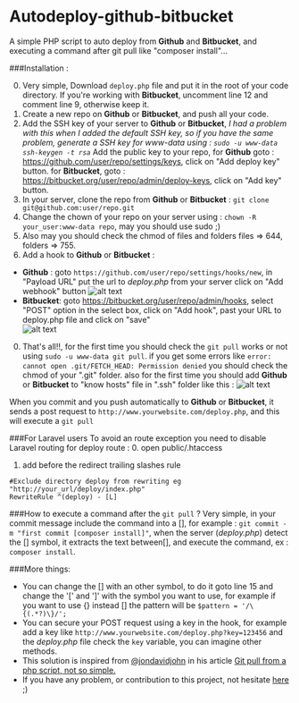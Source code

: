 # Autodeploy-github-bitbucket
A simple PHP script to auto deploy from **Github** and **Bitbucket**, and executing a command after git pull like "composer install"...

###Installation :

0. Very simple, Download `deploy.php` file and put it in the root of your code directory. If you're working with **Bitbucket**, uncomment line 12 and comment line 9, otherwise keep it.
0. Create a new repo on **Github** or **Bitbucket**, and push all your code.
0. Add the SSH key of your server to **Github** or **Bitbucket**, *I had a problem with this when I added the default SSH key, so if you have the same problem, generate a SSH key for www-data using : `sudo -u www-data ssh-keygen -t rsa`*
 Add the public key  to your repo, for **Github** goto : https://github.com/user/repo/settings/keys, click on "Add deploy key" button. for **Bitbucket**, goto : https://bitbucket.org/user/repo/admin/deploy-keys, click on "Add key" button. 
0. In your server, clone the repo from **Github** or **Bitbucket** : 
`git clone git@github.com:user/repo.git`
0. Change the chown of your repo on your server using : `chown -R your_user:www-data repo`, may you should use sudo ;)
0. Also may you should check the chmod of files and folders files => 644, folders => 755.
0. Add a hook to **Github** or **Bitbucket**  :
  * **Github** : goto `https://github.com/user/repo/settings/hooks/new`, in "Payload URL" put the url to *deploy.php* from your server click on "Add webhook" button ![alt text](http://i.imgur.com/9eOL0qp.png)
  * **Bitbucket**: goto https://bitbucket.org/user/repo/admin/hooks, select "POST" option in the select box, click on "Add hook", past your URL to deploy.php file and click on "save"  
![alt text](http://i.imgur.com/ePCZBkp.png )  

0. That's all!!, for the first time you should check the `git pull` works or not using `sudo -u www-data git pull`. if you get some errors like `error: cannot open .git/FETCH_HEAD: Permission denied` you should check the chmod of your ".git" folder. also for the first time you should add **Github** or **Bitbucket** to "know hosts" file in ".ssh" folder like this :
![alt text](http://i.imgur.com/RHLLHbe.png )  

When you commit and you push automatically to **Github** or **Bitbucket**, it sends a post request to `http://www.yourwebsite.com/deploy.php`, and this will execute a `git pull`

###For Laravel users
To avoid an route exception you need to disable Laravel routing for deploy route :
0. open public/.htaccess

1. add before the redirect trailing slashes rule
```
#Exclude directory deploy from rewriting eg "http://your_url/deploy/index.php"
RewriteRule ^(deploy) - [L]
```


###How to execute a command after the  `git pull` ?
Very simple, in your commit message include the command into a [], for example : `git commit -m "first commit [composer install]"`, when the server (*deploy.php*) detect the [] symbol, it extracts the text between[], and execute the command, ex : `composer install`.


###More things: 
- You can change the [] with an other symbol, to do it goto line 15 and change the '[' and ']' with the symbol you want to use, for example if you want to use {} instead [] the pattern will be `$pattern = '/\{(.*?)\}/';`
- You can secure your POST request using a key in the hook, for example add a key like `http://www.yourwebsite.com/deploy.php?key=123456` and the *deploy.php* file check the `key` variable, you can imagine other methods.
- This solution is inspired from [@jondavidjohn](https://twitter.com/jondavidjohn) in his article  [Git pull from a php script, not so simple.](http://jondavidjohn.com/git-pull-from-a-php-script-not-so-simple)
- If you have any problem, or contribution to this project, not hesitate [here](https://github.com/kossa/autodeploy-github-bitbucket/issues) ;)
